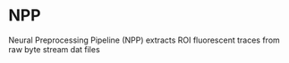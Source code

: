 # NPP
Neural Preprocessing Pipeline (NPP) extracts ROI fluorescent traces from raw byte stream dat files
